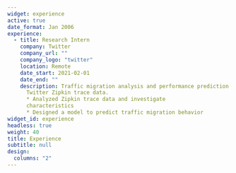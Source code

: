 ```yaml
---
widget: experience
active: true
date_format: Jan 2006
experience:
  - title: Research Intern
    company: Twitter
    company_url: ""
    company_logo: "twitter"
    location: Remote
    date_start: 2021-02-01
    date_end: ""
    description: Traffic migration analysis and performance prediction based on
      Twitter Zipkin trace data. 
      * Analyzed Zipkin trace data and investigate
      characteristics
      * Designed a model to predict traffic migration behavior
widget_id: experience
headless: true
weight: 40
title: Experience
subtitle: null
design:
  columns: "2"
---
```

